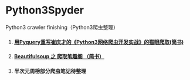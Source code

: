 # Python3Spyder
Python3 crawler finishing（Python3爬虫整理）
1. #### [用Pyquery重写崔庆才的《Python3网络爬虫开发实战》的猫眼爬取(简书)](https://www.jianshu.com/p/2c224c8b90ce)
2. #### [Beautifulsoup 之 爬取笔趣阁 （简书）](https://www.jianshu.com/p/40a5e99f5f54)
3. #### 半次元周榜部分爬虫笔记待整理
